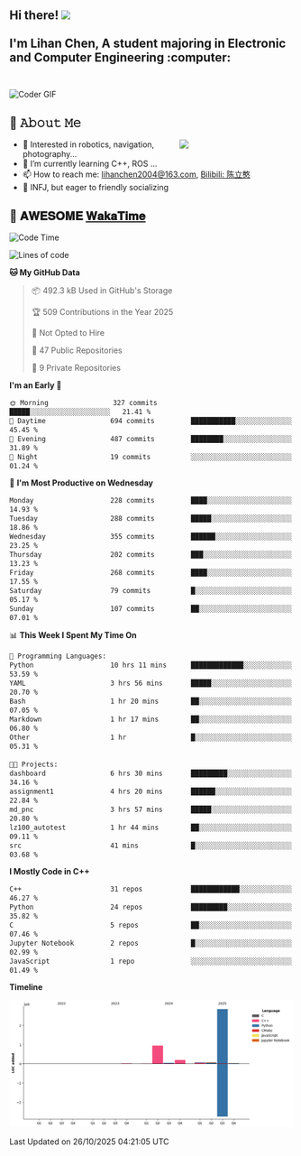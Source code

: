 <h2 align="left">
 <abc>
  <br>Hi there! <img src="https://user-images.githubusercontent.com/42378118/110234147-e3259600-7f4e-11eb-95be-0c4047144dea.gif" width="30"><br>
  <br> I'm Lihan Chen, A student majoring in Electronic and Computer Engineering :computer:<br>
  <br>
 </abc>
</h2>

<img align="center" src="https://media.giphy.com/media/SWoSkN6DxTszqIKEqv/giphy.gif" alt="Coder GIF" width="500">

## :book: 𝙰𝚋𝚘𝚞𝚝 𝙼𝚎

<img align="right" width="40%" src="https://github-readme-stats.vercel.app/api?username=LihanChen2004&show_icons=true&icon_color=CE1D2D&text_color=718096&bg_color=ffffff&hide_title=true" />

- 🌟 Interested in robotics, navigation, photography...
- 🌱 I’m currently learning C++, ROS ... 
- 📫 How to reach me: lihanchen2004@163.com, [Bilibili: 陈立憨](https://space.bilibili.com/170786212)
- 👯 INFJ, but eager to friendly socializing

## 📜 𝐀𝐖𝐄𝐒𝐎𝐌𝐄 [𝐖𝐚𝐤𝐚𝐓𝐢𝐦𝐞](https://github.com/anmol098/waka-readme-stats)

<!--START_SECTION:waka-->
![Code Time](http://img.shields.io/badge/Code%20Time-1%2C552%20hrs%2030%20mins-blue)

![Lines of code](https://img.shields.io/badge/From%20Hello%20World%20I%27ve%20Written-4.2%20million%20lines%20of%20code-blue)

**🐱 My GitHub Data** 

> 📦 492.3 kB Used in GitHub's Storage 
 > 
> 🏆 509 Contributions in the Year 2025
 > 
> 🚫 Not Opted to Hire
 > 
> 📜 47 Public Repositories 
 > 
> 🔑 9 Private Repositories 
 > 
**I'm an Early 🐤** 

```text
🌞 Morning                327 commits         █████░░░░░░░░░░░░░░░░░░░░   21.41 % 
🌆 Daytime                694 commits         ███████████░░░░░░░░░░░░░░   45.45 % 
🌃 Evening                487 commits         ████████░░░░░░░░░░░░░░░░░   31.89 % 
🌙 Night                  19 commits          ░░░░░░░░░░░░░░░░░░░░░░░░░   01.24 % 
```
📅 **I'm Most Productive on Wednesday** 

```text
Monday                   228 commits         ████░░░░░░░░░░░░░░░░░░░░░   14.93 % 
Tuesday                  288 commits         █████░░░░░░░░░░░░░░░░░░░░   18.86 % 
Wednesday                355 commits         ██████░░░░░░░░░░░░░░░░░░░   23.25 % 
Thursday                 202 commits         ███░░░░░░░░░░░░░░░░░░░░░░   13.23 % 
Friday                   268 commits         ████░░░░░░░░░░░░░░░░░░░░░   17.55 % 
Saturday                 79 commits          █░░░░░░░░░░░░░░░░░░░░░░░░   05.17 % 
Sunday                   107 commits         ██░░░░░░░░░░░░░░░░░░░░░░░   07.01 % 
```


📊 **This Week I Spent My Time On** 

```text
💬 Programming Languages: 
Python                   10 hrs 11 mins      █████████████░░░░░░░░░░░░   53.59 % 
YAML                     3 hrs 56 mins       █████░░░░░░░░░░░░░░░░░░░░   20.70 % 
Bash                     1 hr 20 mins        ██░░░░░░░░░░░░░░░░░░░░░░░   07.05 % 
Markdown                 1 hr 17 mins        ██░░░░░░░░░░░░░░░░░░░░░░░   06.80 % 
Other                    1 hr                █░░░░░░░░░░░░░░░░░░░░░░░░   05.31 % 

🐱‍💻 Projects: 
dashboard                6 hrs 30 mins       █████████░░░░░░░░░░░░░░░░   34.16 % 
assignment1              4 hrs 20 mins       ██████░░░░░░░░░░░░░░░░░░░   22.84 % 
md_pnc                   3 hrs 57 mins       █████░░░░░░░░░░░░░░░░░░░░   20.80 % 
lz100_autotest           1 hr 44 mins        ██░░░░░░░░░░░░░░░░░░░░░░░   09.11 % 
src                      41 mins             █░░░░░░░░░░░░░░░░░░░░░░░░   03.68 % 
```

**I Mostly Code in C++** 

```text
C++                      31 repos            ████████████░░░░░░░░░░░░░   46.27 % 
Python                   24 repos            █████████░░░░░░░░░░░░░░░░   35.82 % 
C                        5 repos             ██░░░░░░░░░░░░░░░░░░░░░░░   07.46 % 
Jupyter Notebook         2 repos             █░░░░░░░░░░░░░░░░░░░░░░░░   02.99 % 
JavaScript               1 repo              ░░░░░░░░░░░░░░░░░░░░░░░░░   01.49 % 
```



**Timeline**

![Lines of Code chart](https://raw.githubusercontent.com/LihanChen2004/LihanChen2004/main/assets/bar_graph.png)


 Last Updated on 26/10/2025 04:21:05 UTC
<!--END_SECTION:waka-->

<!--
**LihanChen2004/LihanChen2004** is a ✨ _special_ ✨ repository because its `README.md` (this file) appears on your GitHub profile.

Here are some ideas to get you started:

- 🔭 I’m currently working on ...
- 🌱 I’m currently learning ...
- 👯 I’m looking to collaborate on ...
- 🤔 I’m looking for help with ...
- 💬 Ask me about ...
- 📫 How to reach me: ...
- 😄 Pronouns: ...
- ⚡ Fun fact: ...
-->
